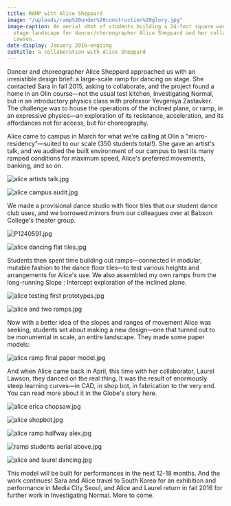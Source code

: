 ```yaml
---
title: RAMP with Alice Sheppard
image: "/uploads/ramp%20under%20construction%20glory.jpg"
image-caption: An aerial shot of students building a 24-foot square wooden ramp, a
  stage landscape for dancer/choreographer Alice Sheppard and her collaborator, Laurel
  Lawson.
date-display: January 2016—ongoing
subtitle: a collaboration with Alice Sheppard
---
```


Dancer and choreographer Alice Sheppard approached us with an irresistible design brief: a large-scale ramp for dancing on stage. She contacted Sara in fall 2015, asking to collaborate, and the project found a home in an Olin course—not the usual test kitchen, Investigating Normal, but in an introductory physics class with professor Yevgeniya Zastavker. The challenge was to house the operations of the inclined plane, or ramp, in an expressive physics—an exploration of its resistance, acceleration, and its affordances not for access, but for choreography. 

Alice came to campus in March for what we're calling at Olin a "micro-residency"—suited to our scale (350 students total!). She gave an artist's talk, and we audited the built environment of our campus to test its many ramped conditions for maximum speed, Alice's preferred movements, banking, and so on.

![alice artists talk.jpg](/uploads/alice%20artists%20talk.jpg)

![alice campus audit.jpg](/uploads/alice%20campus%20audit.jpg)

We made a provisional dance studio with floor tiles that our student dance club uses, and we borrowed mirrors from our colleagues over at Babson College's theater group.

![P1240591.jpg](/uploads/P1240591.jpg)

![alice dancing flat tiles.jpg](/uploads/alice%20dancing%20flat%20tiles.jpg)

Students then spent time building out ramps—connected in modular, mutable fashion to the dance floor tiles—to test various heights and arrangements for Alice's use. We also assembled my own ramps from the long-running Slope : Intercept exploration of the inclined plane.

![alice testing first prototypes.jpg](/uploads/alice%20testing%20first%20prototypes.jpg)

![alice and two ramps.jpg](/uploads/alice%20and%20two%20ramps.jpg)

Now with a better idea of the slopes and ranges of movement Alice was seeking, students set about making a new design—one that turned out to be monumental in scale, an entire landscape. They made some paper models:

![alice ramp final paper model.jpg](/uploads/alice%20ramp%20final%20paper%20model.jpg)

And when Alice came back in April, this time with her collaborator, Laurel Lawson, they danced on the real thing. It was the result of enormously steep learning curves—in CAD, in shop bot, in fabrication to the very end. You can read more about it in the Globe's story here.

![alice erica chopsaw.jpg](/uploads/alice%20erica%20chopsaw.jpg)

![alice shopbot.jpg](/uploads/alice%20shopbot.jpg)

![alice ramp halfway alex.jpg](/uploads/alice%20ramp%20halfway%20alex.jpg)

![ramp students aerial above.jpg](/uploads/ramp%20students%20aerial%20above.jpg)

![alice and laurel dancing.jpg](/uploads/alice%20and%20laurel%20dancing.jpg)

This model will be built for performances in the next 12-18 months. And the work continues! Sara and Alice travel to South Korea for an exhibition and performance in Media City Seoul, and Alice and Laurel return in fall 2016 for further work in Investigating Normal. More to come. 
